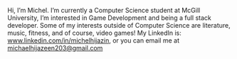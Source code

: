Hi, I’m Michel.
I’m currently a Computer Science student at McGill University, I’m interested in Game Development and being a full stack developer. 
Some of my interests outside of Computer Science are literature, music, fitness, and of course, video games!
My LinkedIn is: www.linkedin.com/in/michelhijazin, or you can email me at michaelhijazeen203@gmail.com

<!---
Michell203/Michell203 is a ✨ special ✨ repository because its `README.md` (this file) appears on your GitHub profile.
You can click the Preview link to take a look at your changes.
--->
